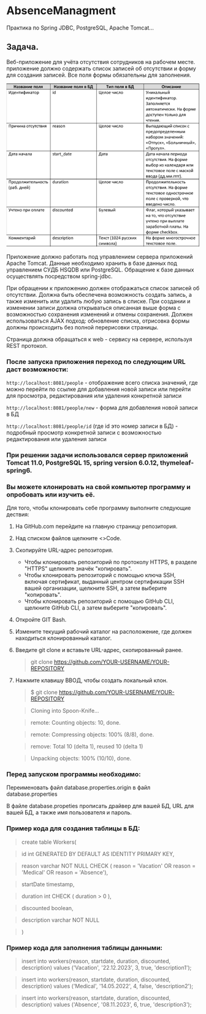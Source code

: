 # AbsenceManagment
Практика по Spring JDBC, PostgreSQL, Apache Tomcat...

## Задача.
Веб-приложение для учёта отсутствия сотрудников на рабочем месте. приложение должно содержать список записей об отсутствии и форму для создания записей. Все поля формы обязательны для заполнения.

![2023-08-30_15-47-49](https://github.com/Sergeevi4ivan/AbsenceManagment/blob/main/2023-08-30_15-47-49.png)

Приложение должно работать под управлением сервера приложений Apache Tomcat. Данные необходимо хранить в базе данных под управлением СУДБ HSQDB или PostgreSQL. Обращение к базе данных осуществлять посредством spring-jdbc.

При обращении к приложению должен отображаться список записей об отсутствии. Должна быть обеспечена возможность создать запись, а также изменить или удалить любую запись в списке. При создании и изменении записи должна открываться описанная выше форма с возможностью сохранения изменений и отмены сохранения.
Должен использоваться AJAX подход: обновление списка, отрисовка формы должны происходить без полной перерисовки страницы.

Страница должна обращаться к web - сервису на сервере, используя REST протокол.

### После запуска приложения переход по следующим URL даст возможности:
`http://localhost:8081/people` - отображение всего списка значений, где можно перейти по ссылке для добавления новой записи или перейти для просмотра, редактирования или удаления конкретной записи

`http://localhost:8081/people/new` - форма для добавления новой записи в БД

`http://localhost:8081/people/id` (где id это номер записи в БД) - подробный просмотр конкретной записи с возможностью редактирования или удаления записи 

### При решении задачи использовался сервер приложений Tomcat 11.0, PostgreSQL 15, spring version 6.0.12, thymeleaf-spring6.

### Вы можете клонировать на свой компьютер программу и опробовать или изучить её. 
  Для того, чтобы клонировать себе программу выполните следующие дествия:

1. На GitHub.com перейдите на главную страницу репозитория.

2. Над списком файлов щелкните <>Code.

3. Скопируйте URL-адрес репозитория.

   * Чтобы клонировать репозиторий по протоколу HTTPS, в разделе "HTTPS" щелкните значёк "копировать".
   * Чтобы клонировать репозиторий с помощью ключа SSH, включая сертификат, выданный центром сертификации SSH вашей организации, щелкните SSH, а затем выберите "копировать".
   * Чтобы клонировать репозиторий с помощью GitHub CLI, щелкните GitHub CLI, а затем выберите "копировать".
     
4. Откройте GIT Bash.

5. Измените текущий рабочий каталог на расположение, где должен находиться клонированный каталог.

6. Введите git clone и вставьте URL-адрес, скопированный ранее.

   >git clone https://github.com/YOUR-USERNAME/YOUR-REPOSITORY

7. Нажмите клавишу ВВОД, чтобы создать локальный клон.

   >$ git clone https://github.com/YOUR-USERNAME/YOUR-REPOSITORY

   >Cloning into Spoon-Knife...

   >remote: Counting objects: 10, done.

   >remote: Compressing objects: 100% (8/8), done.

   >remove: Total 10 (delta 1), reused 10 (delta 1)

   >Unpacking objects: 100% (10/10), done.

### Перед запуском программы необходимо:

Переименовать файл database.properties.origin в файл database.properties

В файле database.propeties прописать драйвер для вашей БД, URL для вашей БД, а также имя пользователя и пароль.

### Пример кода для создания таблицы в БД: 

>create table Workers(

  >id int GENERATED BY DEFAULT AS IDENTITY PRIMARY KEY,

  >reason varchar NOT NULL CHECK ( reason = 'Vacation' OR reason = 'Medical' OR reason = 'Absence'),

  >startDate timestamp,

  >duration int CHECK ( duration > 0 ),

  >discounted boolean,

  >description varchar NOT NULL

  >)

### Пример кода для заполнения таблицы данными:

>insert into workers(reason, startdate, duration, discounted, description) values ('Vacation', '22.12.2023', 3, true, 'description1');

>insert into workers(reason, startdate, duration, discounted, description) values ('Medical', '14.05.2022', 4, false, 'description2');

>insert into workers(reason, startdate, duration, discounted, description) values ('Absence', '08.11.2023', 6, true, 'description3');


